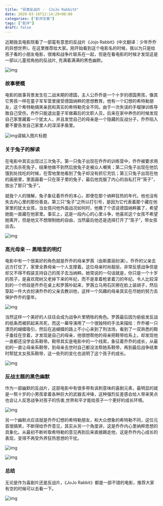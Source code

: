 ```yaml
---
title: "另类反战片 - 《JoJo Rabbit》"
date: 2020-03-16T12:14:29+08:00
categories: ["影评文章"]
tags: ["影评"]
draft: false
---
```


近期我去电影院看了一部蛮有意思的反战片《Jojo Rabbit》(中文翻译：少年乔乔的异想世界)，在这里推荐给大家。刚开始看到这个电影名的时候，我以为只是给孩子看的小朋友电影，很难和战争片联系在一起，但是在看电影的时候才发现这是一部以儿童视角拍的反战片, 充满着满满的黑色幽默。

<!--more-->

![img](https://cdn.sspai.com/2020/01/09/1d14b40fc7aa00e9e1155ef8d71bb7f3.jpg)

### **故事梗概**

电影的故事背景发生在二战末期的德国，主人公乔乔是一个十岁的德国男孩，像其它男孩一样在童子军军营里接受德国纳粹的思想教育。他有一个幻想的希特勒朋友，这个希特勒搞笑亲民和真实的希特勒完全不同。由于一次失误的手榴弹训练导致自己受伤，乔乔只能退出童子军做幕后的文职人员，后来在家中养伤的时候发现自己家里藏着一个犹太人，并且发觉自己的母亲是一个隐藏的反战分子，乔乔陷入要不要告发自己家里人的深深矛盾里。

![img](https://cdn.sspai.com/2020/01/09/71e402294a278a8dee0926f1c62d7cc9.jpg)请输入图片标题

### **关于兔子的解读**

在电影中其实出现过三次兔子。第一只兔子出现在乔乔的训练营中，乔乔被要求用武力去杀死兔子，结果他做不到然后放兔子走被众人嘲笑；第二只兔子出现在他饥饿到处找吃的时候，在雪地里他看到了兔子却没有抓它充饥；第三只兔子出现在他的画册里，里面画着一只在笼子里的兔子，最后他克服了内心的自私打开“笼子”，放出了那只“兔子”。

就我个人的理解，兔子象征着乔乔的本心，即使在那个纳粹狂热的年代，他也没有失去内心里的那份善良。第三只“兔子”之所以打引号，是因为它代表着那个藏在他家里的犹太女孩，当女孩问他外面战况如何时，他撒了个谎说德国纳粹赢了，希望她能一直藏在他家里。事实上，这是一段内心的心里斗争，他喜欢这个女孩不希望她离开，但是他又不想限制她的自由，当然最后他还是选择打开了“笼子”，带女孩出去。

![img](https://cdn.sspai.com/2020/01/09/3c2b452782a40056eb4f9fe833bd14d2.jpg)

### **高光母亲 -- 黑暗里的明灯**

电影中有一个很美好的角色就是乔乔的母亲罗茜（由斯嘉丽扮演）。乔乔的父亲去远方打仗了，家里全靠母亲一个人支撑着。这位母亲时尚靓丽，非常反感战争但是却又不得不假装支持自己的孩子去当纳粹。她常说的一句话就是，你只是一个十岁的孩子，是喜欢爬树又老掉下来的年纪，而不是拿着枪拿着刀的年纪。令人比较深刻的一个桥段是乔乔在桌上和罗茜吵起来，罗茜立马用石灰擦在脸上装胡子，然后穿起一件大衣扮演乔乔的父亲去教训他，这样一个风趣的母亲其实在尽她的努力去保护乔乔的童年。

![img](https://cdn.sspai.com/2020/01/09/004ce73d6df08f33aa27986fa9a65fab.png)

当然这样一个美好的人往往会成为战争片里牺牲的角色。罗茜最后因为偷偷发反战的纸条而被抓起来吊死，而这一幕导演用了一个很独特的手法来描绘：乔乔被一只漂亮的蝴蝶吸引，然后在追蝴蝶的路上不小心来到了刑法场，看到了一双熟悉的鞋子垂挂在空着，才发现是自己的母亲，他很想帮他的母亲把鞋带给系上，却发现他一直都还没学会系鞋带。鞋带其实是电影中的一个线索，象征着乔乔的成长，从最初的一直让母亲系鞋带，到母亲去世时自己都没法帮她系鞋带，再到最后战争结束时帮犹太女孩系鞋带，这一些列的变化也说明了这个孩子的成长。

![img](https://cdn.sspai.com/2020/01/09/efd5d5c377fa7f4ad12e8255e9999000.jpg)

### 

### **反战主题的黑色幽默**

作为一部幽默的反战片，这部电影中有很多带有讽刺意味的喜剧元素，最明显的就是一帮十岁的小男孩拿着各种巨大的武器去冲锋，这种强烈反差感会给人带来笑点也会让人反思战争对孩子的伤害,世界和平才能给孩子一个更好的成长环境。

![img](https://cdn.sspai.com/2020/01/09/b3b2fc0079c8c4cc95623139c62add27.gif)

另一个幽默点应该就是乔乔幻想的希特勒朋友，和大众想象的希特勒不同，这位元首很搞笑，不断得给乔乔意见，其实从另一个角度讲，这是乔乔内心里纳粹思想的具象化。从最初不断听取希特勒的意见再到后来直接踢走他，这是乔乔内心成长的表现，变得不再受外界狂热思想的干扰。

![img](https://cdn.sspai.com/2020/01/09/750d5780cc9308b6e7a86357121dab29.gif)

![img](https://cdn.sspai.com/2020/01/09/a604904922394721357a263acd9b93e6.jpg)

### **总结**

无论是作为喜剧片还是反战片，《JoJo Rabbit》都是一部不错的电影，推荐大家有空的时候可以去看一下。

![img](https://cdn.sspai.com/2020/01/09/f9e2bc1fc7ccda80d744aa89534e9e12.gif)


